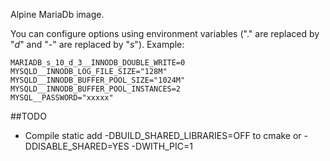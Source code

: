 Alpine MariaDb image.

You can configure options using environment variables ("." are replaced by "_d_" and "-" are replaced by "_s_"). Example:
```
MARIADB_s_10_d_3__INNODB_DOUBLE_WRITE=0
MYSQLD__INNODB_LOG_FILE_SIZE="128M"
MYSQLD__INNODB_BUFFER_POOL_SIZE="1024M"
MYSQLD__INNODB_BUFFER_POOL_INSTANCES=2
MYSQL__PASSWORD="xxxxx"
```


##TODO
- Compile static add -DBUILD_SHARED_LIBRARIES=OFF to cmake or 
    -DDISABLE_SHARED=YES -DWITH_PIC=1